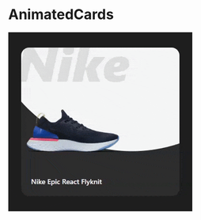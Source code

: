 # AnimatedCards

![image](https://raw.githubusercontent.com/Souravdey777/AnimatedCards/master/5f27005267e2e685870749.gif)
